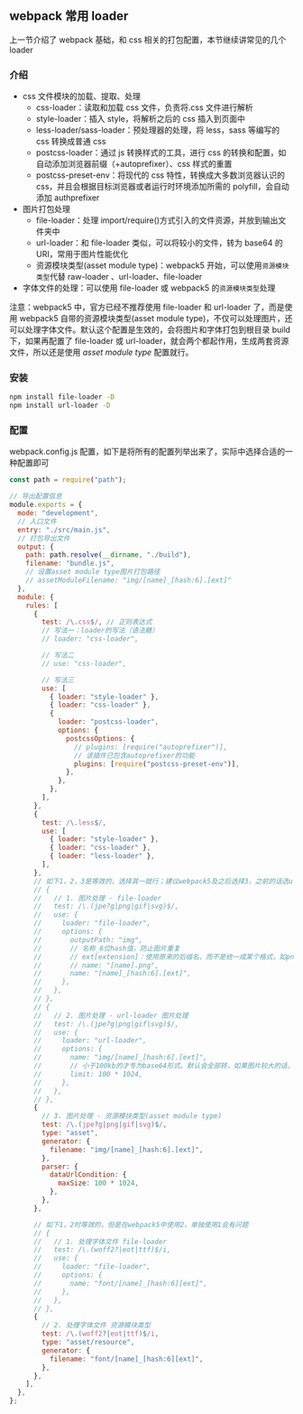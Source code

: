 ## webpack 常用 loader

上一节介绍了 webpack 基础，和 css 相关的打包配置，本节继续讲常见的几个 loader

### 介绍

- css 文件模块的加载、提取、处理
  - css-loader：读取和加载 css 文件，负责将.css 文件进行解析
  - style-loader：插入 style，将解析之后的 css 插入到页面中
  - less-loader/sass-loader：预处理器的处理，将 less，sass 等编写的 css 转换成普通 css
  - postcss-loader：通过 js 转换样式的工具，进行 css 的转换和配置，如自动添加浏览器前缀（+autoprefixer）、css 样式的重置
  - postcss-preset-env：将现代的 css 特性，转换成大多数浏览器认识的 css，并且会根据目标浏览器或者运行时环境添加所需的 polyfill，会自动添加 authprefixer
- 图片打包处理
  - file-loader：处理 import/require()方式引入的文件资源，并放到输出文件夹中
  - url-loader：和 file-loader 类似，可以将较小的文件，转为 base64 的 URI，常用于图片性能优化
  - 资源模块类型(asset module type)：webpack5 开始，可以使用`资源模块类型`代替 raw-loader 、url-loader、file-loader
- 字体文件的处理：可以使用 file-loader 或 webpack5 的`资源模块类型`处理

注意：webpack5 中，官方已经不推荐使用 file-loader 和 url-loader 了，而是使用 webpack5 自带的资源模块类型(asset module type)，不仅可以处理图片，还可以处理字体文件。默认这个配置是生效的，会将图片和字体打包到根目录 build 下，如果再配置了 file-loader 或 url-loader，就会两个都起作用，生成两套资源文件，所以还是使用 _asset module type_ 配置就行。

### 安装

```bash
npm install file-loader -D
npm install url-loader -D
```

### 配置

webpack.config.js 配置，如下是将所有的配置列举出来了，实际中选择合适的一种配置即可

```js
const path = require("path");

// 导出配置信息
module.exports = {
  mode: "development",
  // 入口文件
  entry: "./src/main.js",
  // 打包导出文件
  output: {
    path: path.resolve(__dirname, "./build"),
    filename: "bundle.js",
    // 设置asset module type图片打包路径
    // assetModuleFilename: "img/[name]_[hash:6].[ext]"
  },
  module: {
    rules: [
      {
        test: /\.css$/, // 正则表达式
        // 写法一：loader的写法（语法糖）
        // loader: "css-loader",

        // 写法二
        // use: "css-loader",

        // 写法三
        use: [
          { loader: "style-loader" },
          { loader: "css-loader" },
          {
            loader: "postcss-loader",
            options: {
              postcssOptions: {
                // plugins: [require("autoprefixer")],
                // 该插件已包含autoprefixer的功能
                plugins: [require("postcss-preset-env")],
              },
            },
          },
        ],
      },
      {
        test: /\.less$/,
        use: [
          { loader: "style-loader" },
          { loader: "css-loader" },
          { loader: "less-loader" },
        ],
      },
      // 如下1，2，3是等效的，选择其一就行；建议webpack5及之后选择3，之前的话选url-loader
      // {
      //   // 1. 图片处理 - file-loader
      //   test: /\.(jpe?g|png|gif|svg)$/,
      //   use: {
      //     loader: "file-loader",
      //     options: {
      //       outputPath: "img",
      //       // 名称_6位hash值，防止图片重复
      //       // ext[extension]：使用原来的后缀名，而不是统一成某个格式，如png
      //       // name: "[name].png",
      //       name: "[name]_[hash:6].[ext]",
      //     },
      //   },
      // },
      // {
      //   // 2. 图片处理 - url-loader 图片处理
      //   test: /\.(jpe?g|png|gif|svg)$/,
      //   use: {
      //     loader: "url-loader",
      //     options: {
      //       name: "img/[name]_[hash:6].[ext]",
      //       // 小于100kb的才专为base64形式。默认会全部转，如果图片较大的话，影响首屏加载
      //       limit: 100 * 1024,
      //     },
      //   },
      // },
      {
        // 3. 图片处理 - 资源模块类型(asset module type)
        test: /\.(jpe?g|png|gif|svg)$/,
        type: "asset",
        generator: {
          filename: "img/[name]_[hash:6].[ext]",
        },
        parser: {
          dataUrlCondition: {
            maxSize: 100 * 1024,
          },
        },
      },

      // 如下1，2时等效的，但是在webpack5中使用2，单独使用1会有问题
      // {
      //   // 1. 处理字体文件 file-loader
      //   test: /\.(woff2?|eot|ttf)$/i,
      //   use: {
      //     loader: "file-loader",
      //     options: {
      //       name: "font/[name]_[hash:6][ext]",
      //     },
      //   },
      // },
      {
        // 2. 处理字体文件 资源模块类型
        test: /\.(woff2?|eot|ttf)$/i,
        type: "asset/resource",
        generator: {
          filename: "font/[name]_[hash:6][ext]",
        },
      },
    ],
  },
};
```
